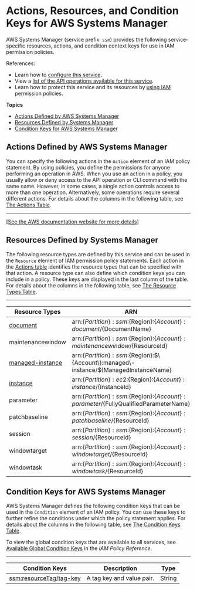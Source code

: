 # Actions, Resources, and Condition Keys for AWS Systems Manager<a name="list_awssystemsmanager"></a>

AWS Systems Manager \(service prefix: `ssm`\) provides the following service\-specific resources, actions, and condition context keys for use in IAM permission policies\.

References:
+ Learn how to [configure this service](https://docs.aws.amazon.com/systems-manager/latest/userguide/)\.
+ View a [list of the API operations available for this service](https://docs.aws.amazon.com/systems-manager/latest/APIReference/)\.
+ Learn how to protect this service and its resources by [using IAM](https://docs.aws.amazon.com/systems-manager/latest/userguide/auth-and-access-control.html) permission policies\.

**Topics**
+ [Actions Defined by AWS Systems Manager](#awssystemsmanager-actions-as-permissions)
+ [Resources Defined by Systems Manager](#awssystemsmanager-resources-for-iam-policies)
+ [Condition Keys for AWS Systems Manager](#awssystemsmanager-policy-keys)

## Actions Defined by AWS Systems Manager<a name="awssystemsmanager-actions-as-permissions"></a>

You can specify the following actions in the `Action` element of an IAM policy statement\. By using policies, you define the permissions for anyone performing an operation in AWS\. When you use an action in a policy, you usually allow or deny access to the API operation or CLI command with the same name\. However, in some cases, a single action controls access to more than one operation\. Alternatively, some operations require several different actions\. For details about the columns in the following table, see [The Actions Table](reference_policies_actions-resources-contextkeys.md#actions_table)\.


****  
[\[See the AWS documentation website for more details\]](http://docs.aws.amazon.com/IAM/latest/UserGuide/list_awssystemsmanager.html)

## Resources Defined by Systems Manager<a name="awssystemsmanager-resources-for-iam-policies"></a>

The following resource types are defined by this service and can be used in the `Resource` element of IAM permission policy statements\. Each action in the [Actions table](#awssystemsmanager-actions-as-permissions) identifies the resource types that can be specified with that action\. A resource type can also define which condition keys you can include in a policy\. These keys are displayed in the last column of the table\. For details about the columns in the following table, see [The Resource Types Table](reference_policies_actions-resources-contextkeys.md#resources_table)\.


****  

| Resource Types | ARN | Condition Keys | 
| --- | --- | --- | 
|   [ document ](https://docs.aws.amazon.com/systems-manager/latest/userguide/sysman-ssm-docs.html)  |  arn:$\{Partition\}:ssm:$\{Region\}:$\{Account\}:document/$\{DocumentName\}  |  | 
|   maintenancewindow  |  arn:$\{Partition\}:ssm:$\{Region\}:$\{Account\}:maintenancewindow/$\{ResourceId\}  |  | 
|   [ managed\-instance ](https://docs.aws.amazon.com/systems-manager/latest/userguide/what-is-systems-manager.html)  |  arn:$\{Partition\}:ssm:$\{Region\}:$\{Account\}:managed\-instance/$\{ManagedInstanceName\}  |  | 
|   [ instance ](https://docs.aws.amazon.com/systems-manager/latest/userguide/iam-policy-structure.html#EC2_ARN_Format)  |  arn:$\{Partition\}:ec2:$\{Region\}:$\{Account\}:instance/$\{InstanceId\}  |   [ ssm:resourceTag/tag\-key ](#awssystemsmanager-ssm_resourceTag_tag-key)   | 
|   parameter  |  arn:$\{Partition\}:ssm:$\{Region\}:$\{Account\}:parameter/$\{FullyQualifiedParameterName\}  |   [ ssm:resourceTag/tag\-key ](#awssystemsmanager-ssm_resourceTag_tag-key)   | 
|   patchbaseline  |  arn:$\{Partition\}:ssm:$\{Region\}:$\{Account\}:patchbaseline/$\{ResourceId\}  |  | 
|   session  |  arn:$\{Partition\}:ssm:$\{Region\}:$\{Account\}:session/$\{ResourceId\}  |  | 
|   windowtarget  |  arn:$\{Partition\}:ssm:$\{Region\}:$\{Account\}:windowtarget/$\{ResourceId\}  |  | 
|   windowtask  |  arn:$\{Partition\}:ssm:$\{Region\}:$\{Account\}:windowtask/$\{ResourceId\}  |  | 

## Condition Keys for AWS Systems Manager<a name="awssystemsmanager-policy-keys"></a>

AWS Systems Manager defines the following condition keys that can be used in the `Condition` element of an IAM policy\. You can use these keys to further refine the conditions under which the policy statement applies\. For details about the columns in the following table, see [The Condition Keys Table](reference_policies_actions-resources-contextkeys.md#context_keys_table)\.

To view the global condition keys that are available to all services, see [Available Global Condition Keys](reference_policies_condition-keys.html#AvailableKeys) in the *IAM Policy Reference*\.


****  

| Condition Keys | Description | Type | 
| --- | --- | --- | 
|   [ ssm:resourceTag/tag\-key ](https://docs.aws.amazon.com/systems-manager/latest/userguide/sysman-rc-setting-up-cmdsec.html)  | A tag key and value pair\. | String | 